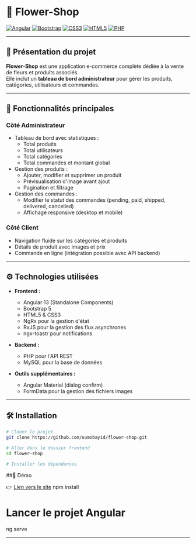 # 🌸 Flower-Shop
[![Angular](https://img.shields.io/badge/Angular-13-red?style=for-the-badge&logo=angular&logoColor=white)](https://angular.io/)
[![Bootstrap](https://img.shields.io/badge/Bootstrap-5-purple?style=for-the-badge&logo=bootstrap&logoColor=white)](https://getbootstrap.com/)
[![CSS3](https://img.shields.io/badge/CSS3-1572B6?style=for-the-badge&logo=css3&logoColor=white)](https://developer.mozilla.org/fr/docs/Web/CSS)
[![HTML5](https://img.shields.io/badge/HTML5-E34F26?style=for-the-badge&logo=html5&logoColor=white)](https://developer.mozilla.org/fr/docs/Web/HTML)
[![PHP](https://img.shields.io/badge/PHP-777BB4?style=for-the-badge&logo=php&logoColor=white)](https://www.php.net/)

---

## 🚀 Présentation du projet

**Flower-Shop** est une application e-commerce complète dédiée à la vente de fleurs et produits associés.  
Elle inclut un **tableau de bord administrateur** pour gérer les produits, catégories, utilisateurs et commandes.

---

## 🧩 Fonctionnalités principales

### Côté Administrateur

- Tableau de bord avec statistiques :
  - Total produits
  - Total utilisateurs
  - Total catégories
  - Total commandes et montant global
- Gestion des produits :
  - Ajouter, modifier et supprimer un produit
  - Prévisualisation d'image avant ajout
  - Pagination et filtrage
- Gestion des commandes :
  - Modifier le statut des commandes (pending, paid, shipped, delivered, cancelled)
  - Affichage responsive (desktop et mobile)

### Côté Client

- Navigation fluide sur les catégories et produits
- Détails de produit avec images et prix
- Commande en ligne (intégration possible avec API backend)

---

## ⚙️ Technologies utilisées

- **Frontend :**
  - Angular 13 (Standalone Components)
  - Bootstrap 5
  - HTML5 & CSS3
  - NgRx pour la gestion d'état
  - RxJS pour la gestion des flux asynchrones
  - ngx-toastr pour notifications

- **Backend :**
  - PHP pour l'API REST
  - MySQL pour la base de données

- **Outils supplémentaires :**
  - Angular Material (dialog confirm)
  - FormData pour la gestion des fichiers images

---

## 🛠️ Installation

```bash
# Cloner le projet
git clone https://github.com/oumobayid/flower-shop.git

# Aller dans le dossier frontend
cd flower-shop

# Installer les dépendances
```

##🚀 Démo

👉 [Lien vers le site](https://florist.oumportfolio.com/)
npm install

# Lancer le projet Angular
ng serve

---

